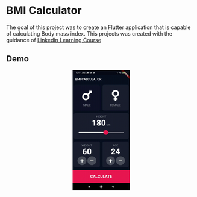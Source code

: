 # BMI Calculator

The goal of this project was to create an Flutter application that is capable of calculating Body mass index. This projects was created with the guidance of [Linkedin Learning Course](https://www.linkedin.com/learning/flutter-part-07-building-the-ui-or-flutter-part-07-building-uis)

## Demo
<p align="center">
  <img width="30%" src="images/screen.gif">
</p>